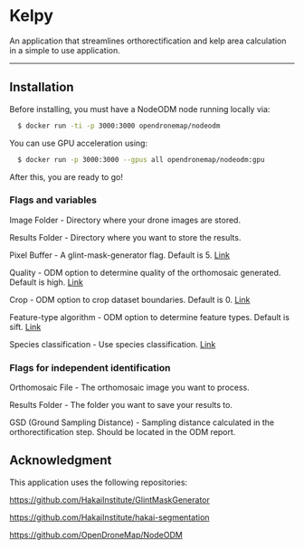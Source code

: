 # Kelpy
An application that streamlines orthorectification and kelp area calculation in a simple to use application.

---


## Installation

  Before installing, you must have a NodeODM node running locally via:

```sh
  $ docker run -ti -p 3000:3000 opendronemap/nodeodm
```

  You can use GPU acceleration using:
  
```sh
  $ docker run -p 3000:3000 --gpus all opendronemap/nodeodm:gpu
```

  After this, you are ready to go!
  

### Flags and variables

  Image Folder - Directory where your drone images are stored.

  Results Folder - Directory where you want to store the results.

  Pixel Buffer - A glint-mask-generator flag. Default is 5. [Link](https://github.com/HakaiInstitute/GlintMaskGenerator)

  Quality - ODM option to determine quality of the orthomosaic generated. Default is high. [Link](https://docs.opendronemap.org/arguments/pc-quality/)

  Crop - ODM option to crop dataset boundaries. Default is 0. [Link](https://docs.opendronemap.org/arguments/crop/)

  Feature-type algorithm - ODM option to determine feature types. Default is sift. [Link](https://docs.opendronemap.org/arguments/feature-type/)

  Species classification - Use species classification. [Link](https://hakai-segmentation.readthedocs.io/en/latest/lib.html#module-hakai_segmentation)


### Flags for independent identification

  Orthomosaic File - The orthomosaic image you want to process.

  Results Folder - The folder you want to save your results to.

  GSD (Ground Sampling Distance) - Sampling distance calculated in the orthorectification step. Should be located in the ODM report.



## Acknowledgment

  This application uses the following repositories:

  https://github.com/HakaiInstitute/GlintMaskGenerator

  https://github.com/HakaiInstitute/hakai-segmentation

  https://github.com/OpenDroneMap/NodeODM
